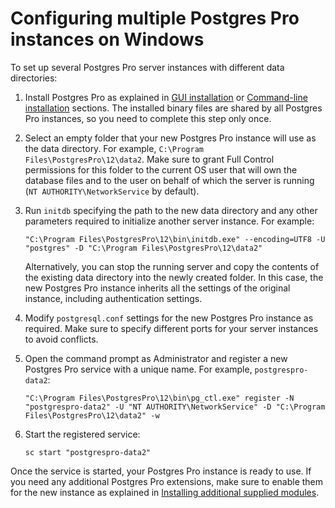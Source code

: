 # Configuring multiple Postgres Pro instances on Windows

To set up several Postgres Pro server instances with different data directories:

1. Install Postgres Pro as explained in
   [GUI installation](https://postgrespro.com/docs/postgrespro/12/binary-installation-on-windows#GUI-INSTALLATION-WIN)
   or [Command-line installation](https://postgrespro.com/docs/postgrespro/12/binary-installation-on-windows#WIN-CLI-INSTALLATION) sections.
   The installed binary files are shared by all Postgres Pro instances, so you need to complete this step only once.

2. Select an empty folder that your new Postgres Pro instance will use as the data directory.
   For example, `C:\Program Files\PostgresPro\12\data2`. Make sure to grant Full Control
   permissions for this folder to the current OS user that will own the database files and to
   the user on behalf of which the server is running (`NT AUTHORITY\NetworkService` by default).

3. Run `initdb` specifying the path to the new data directory and any other parameters
   required to initialize another server instance. For example:

   ```
   "C:\Program Files\PostgresPro\12\bin\initdb.exe" --encoding=UTF8 -U "postgres" -D "C:\Program Files\PostgresPro\12\data2"
   ```

   Alternatively, you can stop the running server and copy the contents of the existing data directory
   into the newly created folder. In this case, the new Postgres Pro instance inherits all the settings
   of the original instance, including authentication settings.

4. Modify `postgresql.conf` settings for the new Postgres Pro instance as required.
   Make sure to specify different ports for your server instances to avoid conflicts.

5. Open the command prompt as Administrator and register a new Postgres Pro service
   with a unique name. For example, `postgrespro-data2`:

   ```
   "C:\Program Files\PostgresPro\12\bin\pg_ctl.exe" register -N "postgrespro-data2" -U "NT AUTHORITY\NetworkService" -D "C:\Program Files\PostgresPro\12\data2" -w
   ```

6. Start the registered service:

   ```
   sc start "postgrespro-data2"
   ```

Once the service is started, your Postgres Pro instance is ready to use. If you need
any additional Postgres Pro extensions, make sure to enable them for the new instance
as explained in [Installing additional supplied modules](https://postgrespro.com/docs/postgrespro/12/installing-additional-modules).